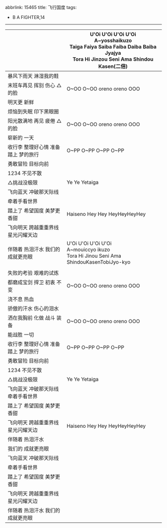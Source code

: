 abbrlink: 15465
title: 飞行国度
tags:
  - B A FIGHTER,14
---
|      |U'Oi U'Oi U'Oi U'Oi<br>A~yosshaikuzo<br>Taiga Faiya Saiba Faiba Daiba Baiba Jyajya<br>Tora Hi Jinzou Seni Ama Shindou Kasen(二倍)|
|--|--|
|暴风下雨天 淋湿我的鞋|      |
|末班车再见 挥别 伤心 △的脸|O~OO O~OO oreno oreno OOO|
|明天更 新鲜|      |
|烦恼到失眠 印下黑眼圈|      |
|阳光散满地 再见 疲倦 △的脸|O~OO O~OO oreno oreno OOO|
|崭新的 一天|      |
|收行李 整理好心情 准备踏上 梦的旅行|O~PP O~PP O~PP O~PP|
|勇敢冒险 目标向前|      |
|1234 不见不散|      |
|△挑战没极限|Ye Ye Yetaiga|
|飞向蓝天 冲破那天际线|      |
|牵着手看世界|      |
|踏上了 希望国度 美梦更香甜|Haiseno Hey Hey HeyHeyHeyHey|
|飞向明天 跨越重重界线 星光闪耀天边|      |
|伴随着 热泪汗水 我们的 成就更亮眼|U'Oi U'Oi U'Oi U'Oi<br>A~mouiccyo ikuzo<br>Tora Hi Jinou Seni Ama ShindouKasenTobiJyo-kyo|
|      |      |
|失败的考验 艰难的试炼|      |
|都磨成宝剑 捍卫 初衷 不变|O~OO O~OO oreno oreno OOO|
|浇不息 热血|      |
|骄傲的汗水 伤心的泪水|      |
|洒在我胸前 化做 战斗 装备|O~OO O~OO oreno oreno OOO|
|能战胜 一切|      |
|收行李 整理好心情 准备踏上 梦的旅行|O~PP O~PP O~PP O~PP|
|勇敢冒险 目标向前|      |
|1234 不见不散|      |
|△挑战没极限|Ye Ye Yetaiga|
|飞向蓝天 冲破那天际线 牵着手看世界|      |
|踏上了 希望国度 美梦更香甜|      |
|飞向明天 跨越重重界线 星光闪耀天边|Haiseno Hey Hey HeyHeyHeyHey|
|伴随着 热泪汗水|      |
|我们的 成就更亮眼|      |
|飞向蓝天 冲破那天际线|      |
|牵着手看世界|      |
|踏上了 希望国度 美梦更香甜|      |
|飞向明天 跨越重重界线 星光闪耀天边|      |
|伴随着 热泪汗水 我们的 成就更亮眼|      |